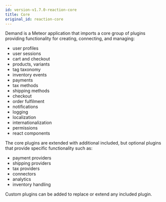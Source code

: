 ```yaml
---
id: version-v1.7.0-reaction-core
title: Core
original_id: reaction-core
---
```

    
Demand is a Meteor application that imports a core group of plugins providing functionality for creating, connecting, and managing:

- user profiles
- user sessions
- cart and checkout
- products, variants
- tag taxonomy
- inventory events
- payments
- tax methods
- shipping methods
- checkout
- order fulfilment
- notifications
- logging
- localization
- internationalization
- permissions
- react components

The core plugins are extended with additional included, but optional plugins that provide specific functionality such as:

- payment providers
- shipping providers
- tax providers
- connectors
- analytics
- inventory handling

Custom plugins can be added to replace or extend any included plugin.
